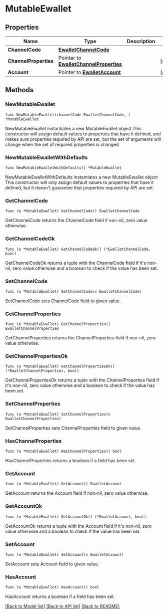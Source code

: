 # MutableEwallet

## Properties

Name | Type | Description | Notes
------------ | ------------- | ------------- | -------------
**ChannelCode** | [**EwalletChannelCode**](EwalletChannelCode.md) |  | 
**ChannelProperties** | Pointer to [**EwalletChannelProperties**](EwalletChannelProperties.md) |  | [optional] 
**Account** | Pointer to [**EwalletAccount**](EwalletAccount.md) |  | [optional] 

## Methods

### NewMutableEwallet

`func NewMutableEwallet(channelCode EwalletChannelCode, ) *MutableEwallet`

NewMutableEwallet instantiates a new MutableEwallet object
This constructor will assign default values to properties that have it defined,
and makes sure properties required by API are set, but the set of arguments
will change when the set of required properties is changed

### NewMutableEwalletWithDefaults

`func NewMutableEwalletWithDefaults() *MutableEwallet`

NewMutableEwalletWithDefaults instantiates a new MutableEwallet object
This constructor will only assign default values to properties that have it defined,
but it doesn't guarantee that properties required by API are set

### GetChannelCode

`func (o *MutableEwallet) GetChannelCode() EwalletChannelCode`

GetChannelCode returns the ChannelCode field if non-nil, zero value otherwise.

### GetChannelCodeOk

`func (o *MutableEwallet) GetChannelCodeOk() (*EwalletChannelCode, bool)`

GetChannelCodeOk returns a tuple with the ChannelCode field if it's non-nil, zero value otherwise
and a boolean to check if the value has been set.

### SetChannelCode

`func (o *MutableEwallet) SetChannelCode(v EwalletChannelCode)`

SetChannelCode sets ChannelCode field to given value.


### GetChannelProperties

`func (o *MutableEwallet) GetChannelProperties() EwalletChannelProperties`

GetChannelProperties returns the ChannelProperties field if non-nil, zero value otherwise.

### GetChannelPropertiesOk

`func (o *MutableEwallet) GetChannelPropertiesOk() (*EwalletChannelProperties, bool)`

GetChannelPropertiesOk returns a tuple with the ChannelProperties field if it's non-nil, zero value otherwise
and a boolean to check if the value has been set.

### SetChannelProperties

`func (o *MutableEwallet) SetChannelProperties(v EwalletChannelProperties)`

SetChannelProperties sets ChannelProperties field to given value.

### HasChannelProperties

`func (o *MutableEwallet) HasChannelProperties() bool`

HasChannelProperties returns a boolean if a field has been set.

### GetAccount

`func (o *MutableEwallet) GetAccount() EwalletAccount`

GetAccount returns the Account field if non-nil, zero value otherwise.

### GetAccountOk

`func (o *MutableEwallet) GetAccountOk() (*EwalletAccount, bool)`

GetAccountOk returns a tuple with the Account field if it's non-nil, zero value otherwise
and a boolean to check if the value has been set.

### SetAccount

`func (o *MutableEwallet) SetAccount(v EwalletAccount)`

SetAccount sets Account field to given value.

### HasAccount

`func (o *MutableEwallet) HasAccount() bool`

HasAccount returns a boolean if a field has been set.


[[Back to Model list]](../README.md#documentation-for-models) [[Back to API list]](../README.md#documentation-for-api-endpoints) [[Back to README]](../README.md)


